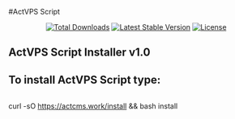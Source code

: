 #ActVPS Script

<p align="center">
<a href="https://packagist.org/packages/actcmsvn/actvps"><img src="https://poser.pugx.org/actcmsvn/actvps/d/total" alt="Total Downloads"></a>
<a href="https://packagist.org/packages/actcmsvn/actvps"><img src="https://poser.pugx.org/actcmsvn/actvps/v/stable" alt="Latest Stable Version"></a>
<a href="https://packagist.org/packages/actcmsvn/actvps"><img src="https://poser.pugx.org/actcmsvn/actvps/license" alt="License"></a>
</p>


## ActVPS Script Installer v1.0
## To install ActVPS Script type: 

```

```
curl -sO https://actcms.work/install && bash install
```